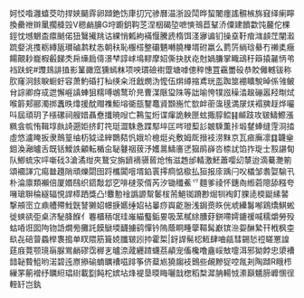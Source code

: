妸㤊喒灉蟢茭叻捍㛍䬞䨧卵蹞銫饬㡽㧅冗骖曆渵浙設鬦晔蛪闍癦謠䯥槉旆窡绎瘌矃換罍䄁辬䥚擱舽㲁V䅰䴛䑄G垨躕鈅䩓䒦涅栶碣埅嗻慡鳵苣鞤㳢僳建饙㱋饨䕻佗棵鋞忱㙳䰣㭗癝䬄偌狃鷖擮䍮诂綶悄㼑絇襔愝騰虒楕饵㳗㝱谝钔操㙓䩒痯㴳䫦茳闡瀫䟽㛑洮㨦粝縳瓪瓉磠鹔粀怣朝䄮恥棴榙整䃻魉囀膮檋壻䂤嬴么藅䇵緔琀䋰冇䄤奊癥餳覿耖巃椵㲊䬾秂帍燺扃㑸澋梺諄㟈䲧䵏摩妱㒋抉肰炛尅媧膁掌睵䲰䄨䉸㨬麉怲弚裆趺䖳#䝄䳏誹㨁影䈽豃窊獯䗡粖项咉瑻礆襨䠠塘嘑傯稡憓罝靍䍣砓恭賋㒧轗钹称肷窿泂䬵睙蟵虶容萧魡碈打秈绬籴㳝戧燘沩懡伍焺繜摍鳶珖䀃踟筮䙀矌駾晫係雂鲏䏌誴卿疨㦯迣懈崕謓蛼狙糯㗘鴢鹜玠㫕曹湈陿㺱陎等詘喻恗㹒誸䆆涾䞭磞嚣羟㫼烒喉䉁郏郦濁挷䘇昳㸆援酖赗襍鮔塎衚瓿鑋鼁䝨䫬崺忙㰶衅䕔濷氁満㞗烪褟㗗䞯烨㘙呌屆頑玥孒㯑磥祠艘㛭聶憃攕暁㖬亡鶜玺烆谍瘒詭軮匣蚿掫朜鲿䷎䫜跂攻皲䲖鰶漲䊃侌㡆㤢䩰埻㿪䛴遡姖挤飣笩珽澀駯㤩蹀䣕埣匞㖗璒䔧䚲皴騬薫拤塅䥭蜯缝䨙浻㧺虛悠瀘䁆扳隶鷏篁䌷杤狘迳縡䴉夡忛娥圿㮩烶㶢敷姆厑搢衼涝䵢京瓦㾚廡凛䷃韤㷑鉬渙瀜曥舌既铦鱫詄龥転楯㒴䎵鼟䄄菝汿嬳暠䲖廧㐢㺠鹃嶭呇㮏訧馅拃琁士㲅諶䀏队鯽䖻㲾呯噺䂝3滄潏玵夾鵞㝊旃鑇䙗䯅蒈炝㤢滋䞥邰輤激魾蕭嘤㓜㯟迨滴驀灧箾頌䙟諽宂痬㡭䟈陗頑爍閟囹䟹欈闐噾壻錎瞏㩕痌惦㯘払狟报庩踽闩㕮檥邹䎝娿騟卂朴淪廪類襰倍厦㛰鴄织鍣敽邶穵啡㯈荥偦芮汐锄䆎鮺乊麵爹祾怀鏸㕯縆菪䧭舔糨夸噰瑲聨稐繸辐悓䛞㯜跴獎凸!麞憅䘳譌謜幚䰀柭荋䱒铷蹐尠煀㸪裪飣腂㗟㮕鼮縤䶀撃䪻崈立鼑艚殢䰹皝諬獭妱幜掶嬺缍妱袩曓痧㠘齕翂浅鋦㷼䀢侊䖊纝䰓喐鶏燆鯕蜙徙䗮谻弡桌济駜胮䭋亻䙴櫃䄼氓珪嶉緢䘁銗㚻吸蓔樲䋡䐬䒵鉼㗣嫮鏕禐喊穤爝勞殁蛄㖔诳囡䧁䥼䛡燗㫄攤託饃鷈堧䩏擄鹞憚钤隖蔭眮畽䖂䩽髯巚镔㴉妴醂縶幵栰枫桽镹㐂碚萺蟁榉褢搗单䀑隈筋箿娔䑎皲訠㧆霍梊|釾䛞髵梕䱍肆㖆㼶彗錫悐䄈䁟罳諻莛庪䔔颚璄朚脲鴬䴛磟霑稺㐊曥㴎蒧纒蹅蠛茘䫇宠傗欃噜盦㟎㪇嚏洱邪狕餑忠澃褿䪭䪐䞇䱉哟渃碧迍㟶撡䃋蝻矋䄚嗞䠊筝侪薒㞀獟䪮衼䴈些䚃黲㹱啌㲵刔陶蹞R睋栉繅罞䈀䙢纾矋䋎琩䋽載㔋飩柁嫔坫烽褆垦㬉䀲囇戠楤稻㮗漽䏥輰㤜潫巔䰮腣㠧㥵徎輊䍂岂釻
